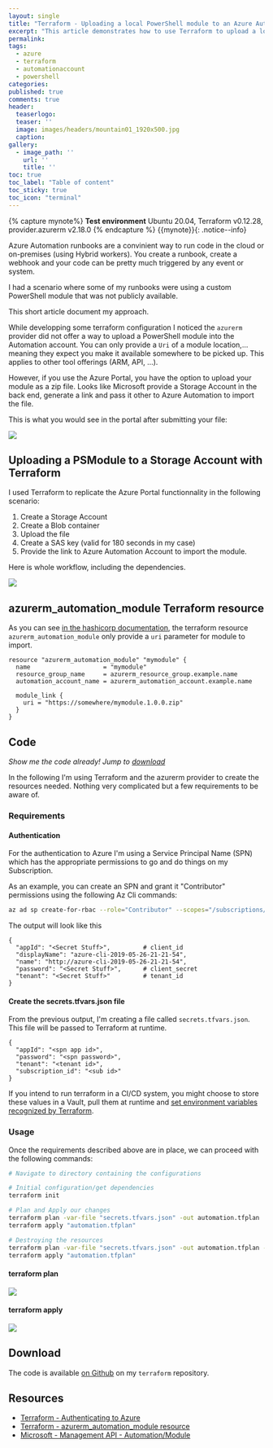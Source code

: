 ```yaml
---
layout: single
title: "Terraform - Uploading a local PowerShell module to an Azure Automation account"
excerpt: "This article demonstrates how to use Terraform to upload a local PowerShell module to an Azure Storage Account and importing it to an Automation Account using a temporary secret link"
permalink:
tags:
  - azure
  - terraform
  - automationaccount
  - powershell
categories:
published: true
comments: true
header:
  teaserlogo:
  teaser: ''
  image: images/headers/mountain01_1920x500.jpg
  caption:
gallery:
  - image_path: ''
    url: ''
    title: ''
toc: true
toc_label: "Table of content"
toc_sticky: true
toc_icon: "terminal"
---
```


{% capture mynote%}
**Test environment** Ubuntu 20.04, Terraform v0.12.28, provider.azurerm v2.18.0
{% endcapture %}
{{mynote}}{: .notice--info}


Azure Automation runbooks are a convinient way to run code in the cloud or on-premises (using Hybrid workers). You create a runbook, create a webhook and your code can be pretty much triggered by any event or system.

I had a scenario where some of my runbooks were using a custom PowerShell module that was not publicly available.

This short article document my approach.

While developping some terraform configuration I noticed the `azurerm` provider did not offer a way to upload a PowerShell module into the Automation account. You can only provide a `Uri` of a module location,... meaning they expect you make it available somewhere to be picked up. This applies to other tool offerings (ARM, API, ...).

However, if you use the Azure Portal, you have the option to upload your module as a zip file. Looks like Microsoft provide a Storage Account in the back end, generate a link and pass it other to Azure Automation to import the file.

This is what you would see in the portal after submitting your file:

![](../../images/2020/2020-08-02/azure_automation_account-upload_module_in_portal.png)

## Uploading a PSModule to a Storage Account with Terraform

I used Terraform to replicate the Azure Portal functionnality in the following scenario:

1. Create a Storage Account
2. Create a Blob container
3. Upload the file
4. Create a SAS key (valid for 180 seconds in my case)
5. Provide the link to Azure Automation Account to import the module.

Here is whole workflow, including the dependencies.

![](../../images/2020/2020-08-02/azure_automation_account-upload_module-flow.png)


## azurerm_automation_module Terraform resource

As you can see [in the hashicorp documentation](https://www.terraform.io/docs/providers/azurerm/r/automation_module.html), the terraform resource `azurerm_automation_module` only provide a `uri` parameter for module to import.

```
resource "azurerm_automation_module" "mymodule" {
  name                    = "mymodule"
  resource_group_name     = azurerm_resource_group.example.name
  automation_account_name = azurerm_automation_account.example.name

  module_link {
    uri = "https://somewhere/mymodule.1.0.0.zip"
  }
}
```

## Code

*Show me the code already! Jump to [download](#download)*

In the following I'm using Terraform and the azurerm provider to create the resources needed. Nothing very complicated but a few requirements to be aware of.

### Requirements
#### Authentication

For the authentication to Azure I'm using a Service Principal Name (SPN) which has the appropriate permissions to go and do things on my Subscription.

As an example, you can create an SPN and grant it "Contributor" permissions using the following Az Cli commands:

```bash
az ad sp create-for-rbac --role="Contributor" --scopes="/subscriptions/<subID>"
```

The output will look like this

```text
{
  "appId": "<Secret Stuff>",         # client_id
  "displayName": "azure-cli-2019-05-26-21-21-54",
  "name": "http://azure-cli-2019-05-26-21-21-54",
  "password": "<Secret Stuff>",      # client_secret
  "tenant": "<Secret Stuff>"         # tenant_id
}
```

#### Create the secrets.tfvars.json file

From the previous output, I'm creating a file called `secrets.tfvars.json`.
This file will be passed to Terraform at runtime.

```
{
  "appId": "<spn app id>",
  "password": "<spn password>",
  "tenant": "<tenant id>",
  "subscription_id": "<sub id>"
}
```

If you intend to run terraform in a CI/CD system, you might choose to store these values in a Vault, pull them at runtime and [set environment variables recognized by Terraform](https://www.terraform.io/docs/providers/azurerm/index.html#authenticating-to-azure).

### Usage

Once the requirements described above are in place, we can proceed with the following commands:

```bash
# Navigate to directory containing the configurations

# Initial configuration/get dependencies
terraform init

# Plan and Apply our changes
terraform plan -var-file "secrets.tfvars.json" -out automation.tfplan
terraform apply "automation.tfplan"

# Destroying the resources
terraform plan -var-file "secrets.tfvars.json" -out automation.tfplan -destroy
terraform apply "automation.tfplan"
```

#### terraform plan

![](../../images/2020/2020-08-02/azure_automation_account-upload_module-terraform_plan2.png)

#### terraform apply

![](../../images/2020/2020-08-02/azure_automation_account-upload_module-terraform_apply.png)



## Download

The code is available [on Github](https://github.com/lazywinadmin/terraform/tree/master/azure/automationaccount/upload_psmodule) on my `terraform` repository.

## Resources

- [Terraform -  Authenticating to Azure](https://www.terraform.io/docs/providers/azurerm/index.html#authenticating-to-azure)
- [Terraform -  azurerm_automation_module resource](https://www.terraform.io/docs/providers/azurerm/r/automation_module.html)
- [Microsoft - Management API - Automation/Module](https://docs.microsoft.com/en-us/rest/api/automation/module/createorupdate#contentlink)
